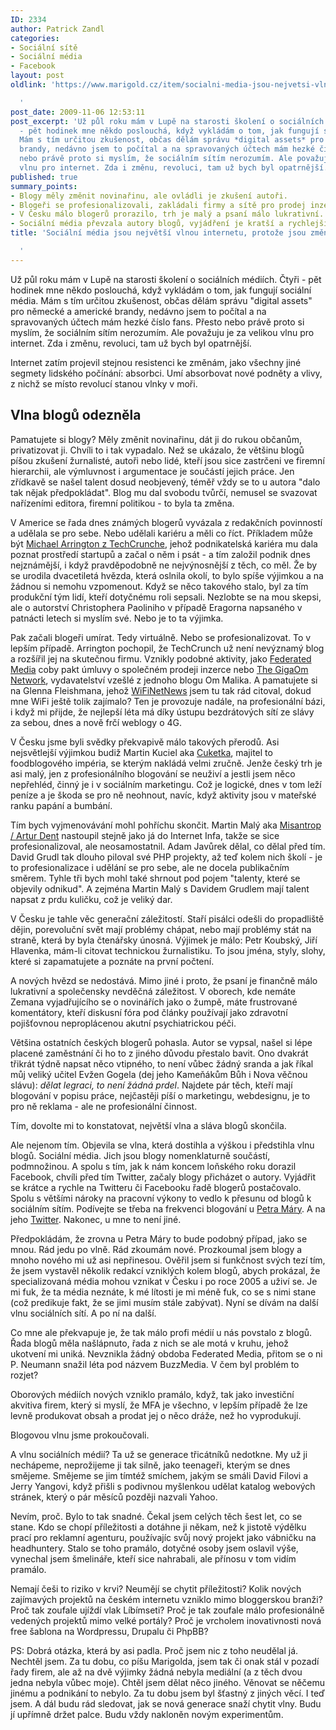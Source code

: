 ```yaml
---
ID: 2334
author: Patrick Zandl
categories:
- Sociální sítě
- Sociální média
- Facebook
layout: post
oldlink: 'https://www.marigold.cz/item/socialni-media-jsou-nejvetsi-vlnou-internetu-protoze-jsou-zmenou-generacni

  '
post_date: 2009-11-06 12:53:11
post_excerpt: 'Už půl roku mám v Lupě na starosti školení o sociálních médiích. Čtyři
  - pět hodinek mne někdo poslouchá, když vykládám o tom, jak fungují sociální média.
  Mám s tím určitou zkušenost, občas dělám správu *digital assets* pro německé a americké
  brandy, nedávno jsem to počítal a na spravovaných účtech mám hezké číslo fans. Přesto
  nebo právě proto si myslím, že sociálním sítím nerozumím. Ale považuju je za velikou
  vlnu pro internet. Zda i změnu, revoluci, tam už bych byl opatrnější. '
published: true
summary_points:
- Blogy měly změnit novinařinu, ale ovládli je zkušení autoři.
- Blogeři se profesionalizovali, zakládali firmy a sítě pro prodej inzerce.
- V Česku málo blogerů prorazilo, trh je malý a psaní málo lukrativní.
- Sociální média převzala autory blogů, vyjádření je kratší a rychlejší.
title: 'Sociální média jsou největší vlnou internetu, protože jsou změnou generační

  '
---
```


Už půl roku mám v Lupě na starosti školení o sociálních médiích. Čtyři - pět hodinek mne někdo poslouchá, když vykládám o tom, jak fungují sociální média. Mám s tím určitou zkušenost, občas dělám správu "digital assets" pro německé a americké brandy, nedávno jsem to počítal a na spravovaných účtech mám hezké číslo fans. Přesto nebo právě proto si myslím, že sociálním sítím nerozumím. Ale považuju je za velikou vlnu pro internet. Zda i změnu, revoluci, tam už bych byl opatrnější. 

Internet zatím projevil stejnou resistenci ke změnám, jako všechny jiné segmety lidského počínání: absorbci. Umí absorbovat nové podněty a vlivy, z nichž se místo revolucí stanou vlnky v moři. 

<h2>Vlna blogů odezněla</h2>

Pamatujete si blogy? Měly změnit novinařinu, dát ji do rukou občanům, privatizovat ji. Chvíli to i tak vypadalo. Než se ukázalo, že většinu blogů píšou zkušení žurnalisté, autoři nebo lidé, kteří jsou sice zastrčeni ve firemní hierarchii, ale výmluvnost i argumentace je součástí jejich práce. Jen zřídkavě se našel talent dosud neobjevený, téměř vždy se to u autora "dalo tak nějak předpokládat". Blog mu dal svobodu tvůrčí, nemusel se svazovat nařízeními editora, firemní politikou - to byla ta změna. 

V Americe se řada dnes známých blogerů vyvázala z redakčních povinností a udělala se pro sebe.  Nebo udělali kariéru a měli co říct. Příkladem může být <a href="http://www.linkedin.com/profile?viewProfile=&key=72082">Michael Arrington z TechCrunche</a>, jehož podnikatelská kariéra mu dala poznat prostředí startupů a začal o něm i psát - a tím založil podnik dnes nejznámější, i když pravděpodobně ne nejvýnosnější z těch, co měl. Že by se urodila dvacetiletá hvězda, která oslnila okolí, to bylo spíše výjimkou a na žádnou si nemohu vzpomenout. Když se něco takového stalo, byl za tím produkční tým lidí, kteří dotyčnému roli sepsali. Nezlobte se na mou skepsi, ale o autorství Christophera Paoliniho v případě Eragorna napsaného v patnácti letech si myslím své. Nebo je to ta výjimka.  

Pak začali blogeři umírat. Tedy virtuálně. Nebo se profesionalizovat. To v lepším případě. Arrington pochopil, že TechCrunch už není nevýznamý blog a rozšířil jej na skutečnou firmu. Vznikly podobné aktivity, jako <a href="http://www.federatedmedia.net/">Federated Media</a> coby pakt úmluvy o společném prodeji inzerce nebo <a href="http://gigaom.com/">The GigaOm Network</a>, vydavatelství vzešlé z jednoho blogu Om Malika. A pamatujete si na Glenna Fleishmana, jehož <a href="http://www.wifinetnews.com">WiFiNetNews</a> jsem tu tak rád citoval, dokud mne WiFi ještě tolik zajímalo? Ten je provozuje nadále, na profesionální bázi, i když mi přijde, že nejlepší léta má díky ústupu bezdrátových sítí ze slávy za sebou, dnes a nově frčí weblogy o 4G.

V Česku jsme byli svědky překvapivě málo takových přerodů. Asi nejsvětlejší výjimkou budiž Martin Kuciel aka <a href="http://www.cuketka.cz">Cuketka</a>, majitel to foodblogového impéria, se kterým nakládá velmi zručně. Jenže český trh je asi malý, jen z profesionálního blogování se neuživí a jestli jsem něco nepřehléd, činný je i v sociálním marketingu. Což je logické, dnes v tom leží peníze a je škoda se pro ně neohnout, navíc, když aktivity jsou v mateřské ranku papání a bumbání. 

Tím bych vyjmenovávání mohl pohříchu skončit. Martin Malý aka <a href="http://www.misantrop.info">Misantrop / Artur Dent</a> nastoupil stejně jako já do Internet Infa, takže se sice profesionalizoval, ale neosamostatnil. Adam Javůrek dělal, co dělal před tím. David Grudl tak dlouho piloval své PHP projekty, až teď kolem nich školí - je to profesionalizace i udělání se pro sebe, ale ne docela publikačním směrem. Tyhle tři bych mohl také shrnout pod pojem "talenty, které se objevily odnikud". A zejména Martin Malý s Davidem Grudlem mají talent napsat z prdu kuličku, což je veliký dar. 

V Česku je tahle věc generační záležitostí.  Staří pisálci odešli do propadliště dějin, porevoluční svět mají problémy chápat, nebo mají problémy stát na straně, která by byla čtenářsky únosná. Výjimek je málo: Petr Koubský, Jiří Hlavenka, mám-li citovat technickou žurnalistiku. To jsou jména, styly, slohy, které si zapamatujete a poznáte na první počtení. 

A nových hvězd se nedostává. Mimo jiné i proto, že psaní je finančně málo lukrativní a společensky nevděčná záležitost. V oborech, kde nemáte Zemana vyjadřujícího se o novinářích jako o žumpě, máte frustrované komentátory, kteří diskusní fóra pod články používají jako zdravotní pojišťovnou neproplácenou akutní psychiatrickou péči.  

Většina ostatních českých blogerů pohasla. Autor se vypsal, našel si lépe placené zaměstnání či ho to z jiného důvodu přestalo bavit. Ono dvakrát třikrát týdně napsat něco vtipného, to není vůbec žádný sranda a jak říkal můj veliký učitel Evžen Gogela (dej jeho Kameňákům Bůh i Nova věčnou slávu): <em>dělat legraci, to není žádná prdel</em>. Najdete pár těch, kteří mají blogování v popisu práce, nejčastěji píší o marketingu, webdesignu, je to pro ně reklama - ale ne profesionální činnost. 

Tím, dovolte mi to konstatovat, největší vlna a sláva blogů skončila. 

Ale nejenom tím. Objevila se vlna, která dostihla a výškou i předstihla vlnu blogů. Sociální média. Jich jsou blogy nomenklaturně součástí, podmnožinou. A spolu s tím, jak k nám koncem loňského roku dorazil Facebook, chvíli před tím Twitter, začaly blogy přicházet o autory. Vyjádřit se krátce a rychle na Twitteru či Facebooku řadě blogerů postačovalo. Spolu s většími nároky na pracovní výkony to vedlo k přesunu od blogů k sociálním sítím. Podívejte se třeba na frekvenci blogování u <a href="http://www.petrmara.com/blogger/">Petra Máry</a>. A na jeho <a href="http://twitter.com/PetrMara">Twitter</a>. Nakonec, u mne to není jiné. 

Předpokládám, že zrovna u Petra Máry to bude podobný případ, jako se mnou. Rád jedu po vlně. Rád zkoumám nové. Prozkoumal jsem blogy a mnoho nového mi už asi nepřinesou. Ověřil jsem si funkčnost svých tezí tím, že jsem vystavěl několik redakcí vzniklých kolem blogů, abych prokázal, že specializovaná média mohou vznikat v Česku i po roce 2005 a uživí se. Je mi fuk, že ta média neznáte, k mé lítosti je mi méně fuk, co se s nimi stane (což predikuje fakt, že se jimi musím stále zabývat). Nyní se dívám na další vlnu sociálních sítí. A po ní na další. 

Co mne ale překvapuje je, že tak málo profi médií u nás povstalo z blogů. Řada blogů měla našlápnuto, řada z nich se ale motá v kruhu, jehož ukotvení mi uniká. Nevznikla žádný obdoba Federated Media, přitom se o ni P. Neumann snažil léta pod názvem BuzzMedia. V čem byl problém to rozjet? 

Oborových médiích nových vzniklo pramálo, když, tak jako investiční akvitiva firem, který si myslí, že MFA je všechno, v lepším případě že lze levně produkovat obsah a prodat jej o něco dráže, než ho vyprodukují. 

Blogovou vlnu jsme prokoučovali. 

A vlnu sociálních médií? Ta už se generace třicátníků nedotkne. My už ji nechápeme, neprožijeme ji tak silně, jako teenageři, kterým se dnes smějeme. Smějeme se jim tímtéž smíchem, jakým se smáli David Filovi a Jerry Yangovi, když přišli s podivnou myšlenkou udělat katalog webových stránek, který o pár měsíců později nazvali Yahoo.

Nevím, proč. Bylo to tak snadné. Čekal jsem celých těch šest let, co se stane. Kdo se chopí příležitosti a dotáhne ji někam, než k jistotě výdělku prací pro reklamní agenturu, používajíc svůj nový projekt jako vábničku na headhuntery. Stalo se toho pramálo, dotyčné osoby jsem oslavil výše, vynechal jsem šmelináře, kteří sice nahrabali, ale přínosu v tom vidím pramálo. 

Nemají češi to riziko v krvi? Neumějí se chytit příležitosti? Kolik nových zajímavých projektů na českém internetu vzniklo mimo bloggerskou branži? Proč tak zoufale ujíždí vlak Líbímseti? Proč je tak zoufale málo profesionálně vedených projektů mimo velké portály? Proč je vrcholem inovativnosti nová free šablona na Wordpressu, Drupalu či PhpBB?

PS: Dobrá otázka, která by asi padla. Proč jsem nic z toho  neudělal já. Nechtěl jsem. Za tu dobu, co píšu Marigolda, jsem tak či onak stál v pozadí řady firem, ale až na dvě výjimky žádná nebyla mediální (a z těch dvou jedna nebyla vůbec moje). Chtěl jsem dělat něco jiného. Věnovat se něčemu jinému a podnikání to nebylo. Za tu dobu jsem byl šťastný z jiných věcí. I teď jsem. A dál budu rád sledovat, jak se nová generace snaží chytit vlny. Budu jí upřímně držet palce. Budu vždy nakloněn novým experimentům.
